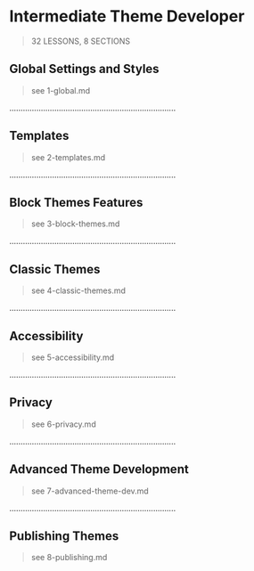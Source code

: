 # Intermediate Theme Developer

> 32 LESSONS, 8 SECTIONS

## Global Settings and Styles

> see 1-global.md

..........................................................................

## Templates

> see 2-templates.md

..........................................................................

## Block Themes Features

> see 3-block-themes.md

..........................................................................

## Classic Themes

> see 4-classic-themes.md

..........................................................................

## Accessibility

> see 5-accessibility.md

..........................................................................

## Privacy

> see 6-privacy.md

..........................................................................

## Advanced Theme Development

> see 7-advanced-theme-dev.md

..........................................................................

## Publishing Themes

> see 8-publishing.md
